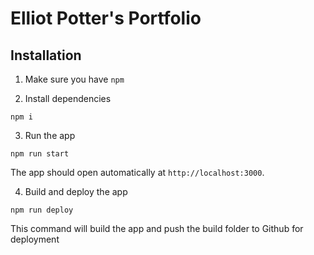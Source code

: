 # Elliot Potter's Portfolio

## Installation
1. Make sure you have `npm`

2. Install dependencies
```
npm i
```

3. Run the app
```
npm run start
```
The app should open automatically at `http://localhost:3000`.

4. Build and deploy the app
```
npm run deploy
```
This command will build the app and push the build folder to Github for deployment